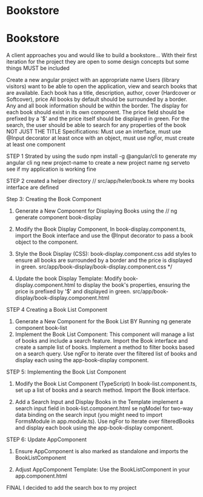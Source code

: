 # Bookstore
# Bookstore
A client approaches you and would like to build a bookstore... With their first iteration for the project they are open to some design concepts but some things MUST be included

Create a new angular project with an appropriate name
Users (library visitors) want to be able to open the application, view and search books that are available.
Each book has a title, description, author, cover (Hardcover or Softcover), price
All books by default should be surrounded by a border. Any and all book information should be within the border. The display for each book should exist in its own component.
The price field should be prefixed by a '$' and the price itself should be displayed in green.
For the search, the user should be able to search for any properties of the book NOT JUST THE TITLE
Specifications: Must use an interface, must use @Input decorator at least once with an object, must use ngFor, must create at least one component


STEP 1
Strated by using the sudo npm install -g @angular/cli to generate my angular cli
ng new project-name to create a new project name
ng serveto see if my application is working fine

STEP 2
created a helper directory // src/app/heler/book.ts where my books interface are defined

Step 3: Creating the Book Component
1. Generate a New Component for Displaying Books using the
// ng generate component book-display

2. Modify the Book Display Component, In book-display.component.ts, import the Book interface and use the @Input decorator to pass a book object to the component.

3. Style the Book Display (CSS): book-display.component.css
add styles to ensure all books are surrounded by a border and the price is displayed in green.
 src/app/book-display/book-display.component.css */

 4. Update the book Display Template: Modify book-display.component.html to display the book's properties, ensuring the price is prefixed by '$' and displayed in green.
 src/app/book-display/book-display.component.html 

 STEP 4
 Creating a Book List Component
 1. Generate a New Component for the Book List BY Running ng generate component book-list
 2. Implement the Book List Component:
    This component will manage a list of books and include a search feature.
        Import the Book interface and create a sample list of books.
            Implement a method to filter books based on a search query.
                Use ngFor to iterate over the filtered list of books and display each using the app-book-display component.


STEP 5: Implementing the Book List Component
1. Modify the Book List Component (TypeScript)
    In book-list.component.ts, set up a list of books and a search method.
     Import the Book interface.

2. Add a Search Input and Display Books in the Template
    implement a search input field in book-list.component.html
        se ngModel for two-way data binding on the search input (you might need to import FormsModule in app.module.ts).
            Use ngFor to iterate over filteredBooks and display each book using the app-book-display component.


STEP 6: Update AppComponent
   1. Ensure AppComponent is also marked as standalone and imports the BookListComponent

   2. Adjust AppComponent Template:
Use the BookListComponent in your app.component.html

FINAL
I decided to add the search box to my project
